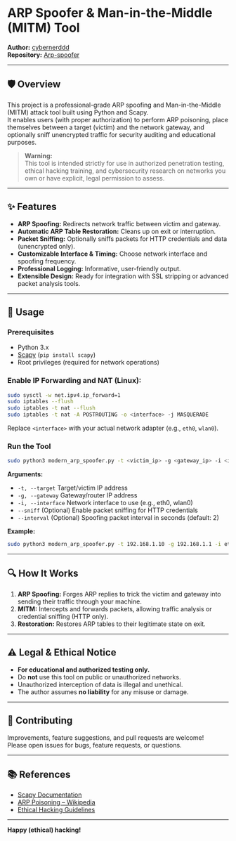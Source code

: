 # ARP Spoofer & Man-in-the-Middle (MITM) Tool

**Author:** [cybernerddd](https://github.com/cybernerddd)  
**Repository:** [Arp-spoofer](https://github.com/cybernerddd/Arp-spoofer)

---

## 🛡️ Overview

This project is a professional-grade ARP spoofing and Man-in-the-Middle (MITM) attack tool built using Python and Scapy.  
It enables users (with proper authorization) to perform ARP poisoning, place themselves between a target (victim) and the network gateway, and optionally sniff unencrypted traffic for security auditing and educational purposes.

> **Warning:**  
> This tool is intended strictly for use in authorized penetration testing, ethical hacking training, and cybersecurity research on networks you own or have explicit, legal permission to assess.

---

## ✨ Features

- **ARP Spoofing:** Redirects network traffic between victim and gateway.
- **Automatic ARP Table Restoration:** Cleans up on exit or interruption.
- **Packet Sniffing:** Optionally sniffs packets for HTTP credentials and data (unencrypted only).
- **Customizable Interface & Timing:** Choose network interface and spoofing frequency.
- **Professional Logging:** Informative, user-friendly output.
- **Extensible Design:** Ready for integration with SSL stripping or advanced packet analysis tools.

---

## 🚀 Usage

### **Prerequisites**

- Python 3.x
- [Scapy](https://scapy.net/) (`pip install scapy`)
- Root privileges (required for network operations)

### **Enable IP Forwarding and NAT (Linux):**

```sh
sudo sysctl -w net.ipv4.ip_forward=1
sudo iptables --flush
sudo iptables -t nat --flush
sudo iptables -t nat -A POSTROUTING -o <interface> -j MASQUERADE
```
Replace `<interface>` with your actual network adapter (e.g., `eth0`, `wlan0`).

### **Run the Tool**

```sh
sudo python3 modern_arp_spoofer.py -t <victim_ip> -g <gateway_ip> -i <interface> [--sniff] [--interval N]
```

**Arguments:**
- `-t, --target`    Target/victim IP address
- `-g, --gateway`   Gateway/router IP address
- `-i, --interface` Network interface to use (e.g., eth0, wlan0)
- `--sniff`         (Optional) Enable packet sniffing for HTTP credentials
- `--interval`      (Optional) Spoofing packet interval in seconds (default: 2)

**Example:**
```sh
sudo python3 modern_arp_spoofer.py -t 192.168.1.10 -g 192.168.1.1 -i eth0 --sniff
```

---

## 🔍 How It Works

1. **ARP Spoofing:** Forges ARP replies to trick the victim and gateway into sending their traffic through your machine.
2. **MITM:** Intercepts and forwards packets, allowing traffic analysis or credential sniffing (HTTP only).
3. **Restoration:** Restores ARP tables to their legitimate state on exit.

---

## ⚠️ Legal & Ethical Notice

- **For educational and authorized testing only.**
- Do **not** use this tool on public or unauthorized networks.
- Unauthorized interception of data is illegal and unethical.
- The author assumes **no liability** for any misuse or damage.

---

## 🤝 Contributing

Improvements, feature suggestions, and pull requests are welcome!  
Please open issues for bugs, feature requests, or questions.

---

## 📚 References

- [Scapy Documentation](https://scapy.readthedocs.io/en/latest/)
- [ARP Poisoning – Wikipedia](https://en.wikipedia.org/wiki/ARP_spoofing)
- [Ethical Hacking Guidelines](https://www.eccouncil.org/ethical-hacking/)

---

**Happy (ethical) hacking!**
